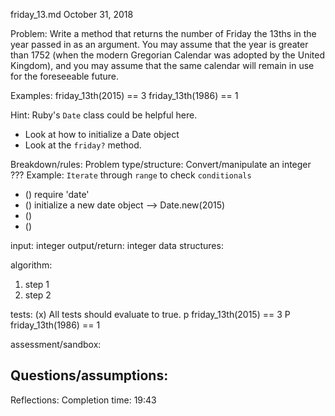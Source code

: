 friday_13.md
October 31, 2018

Problem:
Write a method that returns the number of Friday the 13ths in the year passed in as an argument. You may assume that the year is greater than 1752 (when the modern Gregorian Calendar was adopted by the United Kingdom), and you may assume that the same calendar will remain in use for the foreseeable future.

Examples:
friday_13th(2015) == 3
friday_13th(1986) == 1

Hint: Ruby's `Date` class could be helpful here.
- Look at how to initialize a Date object
- Look at the `friday?` method.


Breakdown/rules:
Problem type/structure: Convert/manipulate an integer ???
Example: `Iterate` through `range` to check `conditionals`
- () require 'date'
- () initialize a new date object --> Date.new(2015)
- ()
- ()

input: integer
output/return: integer
data structures:

algorithm:
1. step 1
2. step 2

tests:
(x) All tests should evaluate to true.
p friday_13th(2015) == 3
P friday_13th(1986) == 1

assessment/sandbox:


Questions/assumptions:
-


Reflections:
Completion time: 19:43
